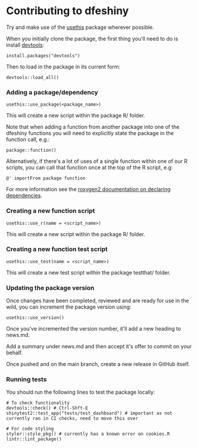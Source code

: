 # Contributing to dfeshiny

Try and make use of the [usethis](https://usethis.r-lib.org/) package wherever possible.

When you initially clone the package, the first thing you'll need to do is install [devtools](https://devtools.r-lib.org/):

```
install.packages("devtools")
```

Then to load in the package in its current form:

```
devtools::load_all()
```

### Adding a package/dependency

`usethis::use_package(<package_name>)`

This will create a new script within the package R/ folder.

Note that when adding a function from another package into one of the dfeshiny functions you will need to explicitly state the package in the function call, e.g.:

```package::function()```

Alternatively, if there's a lot of uses of a single function within one of our R scripts, you can call that function once at the top of the R script, e.g:

```
@' importFrom package function
```

For more information see the [roxygen2 documentation on declaring dependencies](https://roxygen2.r-lib.org/articles/namespace.html).

### Creating a new function script

`usethis::use_r(name = <script_name>)`

This will create a new script within the package R/ folder.

### Creating a new function test script

`usethis::use_test(name = <script_name>)`

This will create a new test script within the package testthat/ folder.

### Updating the package version

Once changes have been completed, reviewed and are ready for use in the wild, you
can increment the package version using:

`usethis::use_version()`

Once you've incremented the version number, it'll add a new heading to news.md.

Add a summary under news.md and then accept it's offer to commit on your behalf.

Once pushed and on the main branch, create a new release in GitHub itself.

### Running tests

You should run the following lines to test the package locally:
``` 
# To check functionality
devtools::check() # Ctrl-Shft-E
shinytest2::test_app("tests/test_dashboard") # important as not currently ran in CI checks, need to move this over

# For code styling
styler::style_pkg() # currently has a known error on cookies.R
lintr::lint_package()
```

